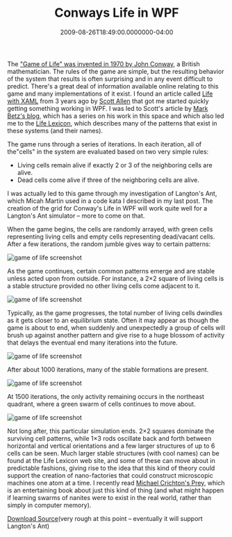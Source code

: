 ﻿---
title: Conways Life in WPF
date: "2009-08-26T18:49:00.0000000-04:00"
description: The " Game of Life" was invented in 1970 by John Conway, a British
featuredImage: img/906-featured.png
---

The ["Game of Life" was invented in 1970 by John Conway](http://en.wikipedia.org/wiki/Conway%27s_Game_of_Life), a British mathematician. The rules of the game are simple, but the resulting behavior of the system that results is often surprising and in any event difficult to predict. There's a great deal of information available online relating to this game and many implementations of it exist. I found an article called [Life with XAML](http://www.odetocode.com/Articles/444.aspx) from 3 years ago by [Scott Allen](http://devmavens.com/ScottAllen) that got me started quickly getting something working in WPF. I was led to Scott's article by [Mark Betz's blog](http://www.markbetz.net/articles/programming-life-in-the-wpf/6), which has a series on his work in this space and which also led me to the [Life Lexicon](http://www.bitstorm.org/gameoflife/lexicon), which describes many of the patterns that exist in these systems (and their names).

The game runs through a series of iterations. In each iteration, all of the"cells" in the system are evaluated based on two very simple rules:

* Living cells remain alive if exactly 2 or 3 of the neighboring cells are alive.
* Dead cells come alive if three of the neighboring cells are alive.

I was actually led to this game through my investigation of Langton's Ant, which Micah Martin used in a code kata I described in my last post. The creation of the grid for Conway's Life in WPF will work quite well for a Langton's Ant simulator – more to come on that.

When the game begins, the cells are randomly arrayed, with green cells representing living cells and empty cells representing dead/vacant cells. After a few iterations, the random jumble gives way to certain patterns:

![game of life screenshot](/img/life-in-wps.png)

As the game continues, certain common patterns emerge and are stable unless acted upon from outside. For instance, a 2×2 square of living cells is a stable structure provided no other living cells come adjacent to it.

![game of life screenshot](/img/life-in-wps2.png)

Typically, as the game progresses, the total number of living cells dwindles as it gets closer to an equilibrium state. Often it may appear as though the game is about to end, when suddenly and unexpectedly a group of cells will brush up against another pattern and give rise to a huge blossom of activity that delays the eventual end many iterations into the future.

![game of life screenshot](/img/life-in-wps3.png)

After about 1000 iterations, many of the stable formations are present.

![game of life screenshot](/img/life-in-wps4.png)

At 1500 iterations, the only activity remaining occurs in the northeast quadrant, where a green swarm of cells continues to move about.

![game of life screenshot](/img/life-in-wps5.png)

Not long after, this particular simulation ends. 2×2 squares dominate the surviving cell patterns, while 1×3 rods oscillate back and forth between horizontal and vertical orientations and a few larger structures of up to 6 cells can be seen. Much larger stable structures (with cool names) can be found at the Life Lexicon web site, and some of these can move about in predictable fashions, giving rise to the idea that this kind of theory could support the creation of nano-factories that could construct microscopic machines one atom at a time. I recently read [Michael Crichton's Prey](http://www.amazon.com/gp/product/0061703087?ie=UTF8&tag=aspalliancecom&linkCode=as2&camp=1789&creative=390957&creativeASIN=0061703087), which is an entertaining book about just this kind of thing (and what might happen if learning swarms of nanites were to exist in the real world, rather than simply in computer memory).

[Download Source](http://stevesmithblog.s3.amazonaws.com/LangtonAnt.zip)(very rough at this point – eventually it will support Langton's Ant)

